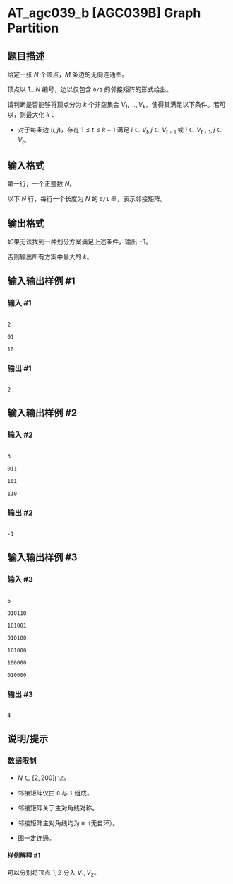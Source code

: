 # AT_agc039_b [AGC039B] Graph Partition

## 题目描述

给定一张 $N$ 个顶点，$M$ 条边的无向连通图。  
顶点以 $1\ldots N$ 编号，边以仅包含 $\texttt{0/1}$ 的邻接矩阵的形式给出。

请判断是否能够将顶点分为 $k$ 个非空集合 $V_1,\ldots,V_k$，使得其满足以下条件。若可以，则最大化 $k$：
 - 对于每条边 $(i,j)$，存在 $1 \le t \le k-1$ 满足 $i \in V_t, j \in V_{t+1}$ 或 $i \in V_{t+1}, j \in V_t$。

## 输入格式

第一行，一个正整数 $N$。  
以下 $N$ 行，每行一个长度为 $N$ 的 $\texttt{0/1}$ 串，表示邻接矩阵。

## 输出格式

如果无法找到一种划分方案满足上述条件，输出 $-1$。  
否则输出所有方案中最大的 $k$。

## 输入输出样例 #1

### 输入 #1

```
2
01
10
```

### 输出 #1

```
2
```

## 输入输出样例 #2

### 输入 #2

```
3
011
101
110
```

### 输出 #2

```
-1
```

## 输入输出样例 #3

### 输入 #3

```
6
010110
101001
010100
101000
100000
010000
```

### 输出 #3

```
4
```

## 说明/提示

### 数据限制
- $N \in [2,200] \bigcap \mathbb Z$。
- 邻接矩阵仅由 $\texttt0$ 与 $\texttt1$ 组成。
- 邻接矩阵关于主对角线对称。
- 邻接矩阵主对角线均为 $\texttt0$（无自环）。
- 图一定连通。

#### 样例解释 #1
可以分别将顶点 $1,2$ 分入 $V_1,V_2$。